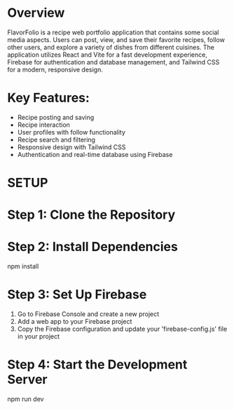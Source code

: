 # Overview
FlavorFolio is a recipe web portfolio application that contains some social media aspects. Users can post, view, and save their favorite recipes, follow other users, and explore a variety of dishes from different cuisines. The application utilizes React and Vite for a fast development experience, Firebase for authentication and database management, and Tailwind CSS for a modern, responsive design.

# Key Features:
* Recipe posting and saving
* Recipe interaction
* User profiles with follow functionality
* Recipe search and filtering
* Responsive design with Tailwind CSS
* Authentication and real-time database using Firebase

# SETUP
# Step 1: Clone the Repository

# Step 2: Install Dependencies
npm install

# Step 3: Set Up Firebase
1. Go to Firebase Console and create a new project
2. Add a web app to your Firebase project
3. Copy the Firebase configuration and update your 'firebase-config.js' file in your project

# Step 4: Start the Development Server
npm run dev
